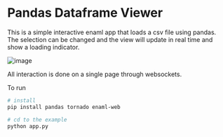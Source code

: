 # Pandas Dataframe Viewer

This is a simple interactive enaml app that loads a csv file using pandas.  The selection can be changed and the view will update in real time and show a loading indicator.

![image](https://user-images.githubusercontent.com/380158/51365747-db28e480-1aaf-11e9-8c8e-c274acbee85c.png)


All interaction is done on a single page through websockets.

To run

```bash
# install
pip install pandas tornado enaml-web

# cd to the example
python app.py

```
